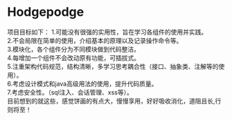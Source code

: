 # Hodgepodge

项目目标如下：
1.可能没有很强的实用性，旨在学习各组件的使用并实践。  
2.不会局限在简单的使用，介绍基本的原理以及记录操作命令等。  
3.模块化，各个组件分为不同模块做到代码整洁。  
4.每增加一个组件不会改动原有功能，可插拔式。  
5.注重架构代码规范，结构清晰，多学习思考耦合性（接口、抽象类、注解等的使用）。  
6.考虑设计模式和java高级用法的使用，提升代码质量。  
7.考虑安全性。（sql注入、会话管理、xss等）。  
目前想到的就这些，感觉饼画的有点大，慢慢享用，好好吸收消化，道阻且长,行则将至！  
